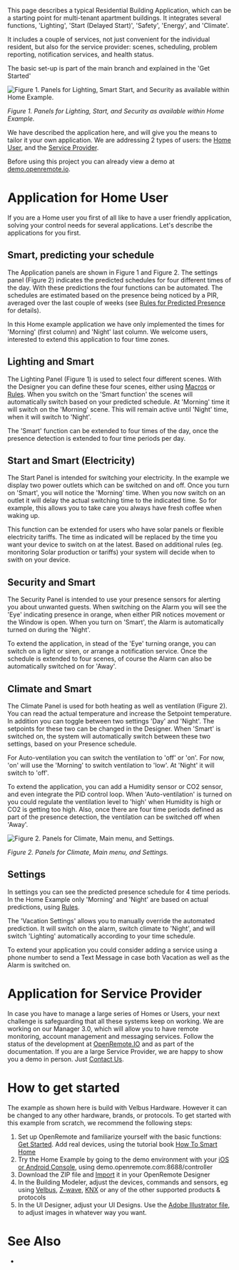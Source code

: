 This page describes a typical Residential Building Application, which can be a starting point for multi-tenant apartment buildings. It integrates several functions, 'Lighting', 'Start (Delayed Start)', 'Safety', 'Energy', and 'Climate'. 

It includes a couple of services, not just convenient for the individual resident, but also for the service provider: scenes, scheduling, problem reporting, notification services, and health status.

The basic set-up is part of the main branch and explained in the 'Get Started'

![Figure 1. Panels for Lighting, Smart Start, and Security as available within Home Example.](https://github.com/openremote/Documentation/blob/master/manuscript/figures/Example%20Home%20-%20Panels%201.jpg)

_Figure 1. Panels for Lighting, Start, and Security as available within Home Example._

We have described the application here, and will give you the means to tailor it your own application. We are addressing 2 types of users: the [Home User](#application-for-home-user), and the [Service Provider](#application-for-service-provider). 

Before using this project you can already view a demo at [demo.openremote.io](demo.openremote.io).

# Application for Home User

If you are a Home user you first of all like to have a user friendly application, solving your control needs for several applications. Let's describe the applications for you first.

## Smart, predicting your schedule

The Application panels are shown in Figure 1 and Figure 2. The settings panel (Figure 2) indicates the predicted schedules for four different times of the day. With these predictions the four functions can be automated. The schedules are estimated based on the presence being noticed by a PIR, averaged over the last couple of weeks (see [Rules for Predicted Presence](#rules-for-predicted-presence) for details). 

In this Home example application we have only implemented the times for 'Morning' (first column) and 'Night' last column. We welcome users, interested to extend this application to four time zones.

## Lighting and Smart

The Lighting Panel (Figure 1) is used to select four different scenes. With the Designer you can define these four scenes, either using [Macros](Macros) or [Rules](Rules). When you switch on the 'Smart function' the scenes will automatically switch based on your predicted schedule. At 'Morning' time it will switch on the 'Morning' scene. This will remain active until 'Night' time, when it will switch to 'Night'.

The 'Smart' function can be extended to four times of the day, once the presence detection is extended to four time periods per day.

## Start and Smart (Electricity)

The Start Panel is intended for switching your electricity. In the example we display two power outlets which can be switched on and off. Once you turn on 'Smart', you will notice the 'Morning' time. When you now switch on an outlet it will delay the actual switching time to the indicated time. So for example, this allows you to take care you always have fresh coffee when waking up.

This function can be extended for users who have solar panels or flexible electricity tariffs. The time as indicated will be replaced by the time you want your device to switch on at the latest. Based on additional rules (eg. monitoring Solar production or tariffs) your system will decide when to swith on your device.

## Security and Smart

The Security Panel is intended to use your presence sensors for alerting you about unwanted guests. When switching on the Alarm you will see the 'Eye' indicating presence in orange, when either PIR notices movement or the Window is open. When you turn on 'Smart', the Alarm is automatically turned on during the 'Night'.

To extend the application, in stead of the 'Eye' turning orange, you can switch on a light or siren, or arrange a notification service. Once the schedule is extended to four scenes, of course the Alarm can also be automatically switched on for 'Away'. 

## Climate and Smart

The Climate Panel is used for both heating as well as ventilation (Figure 2). You can read the actual temperature and increase the Setpoint temperature. In addition you can toggle between two settings 'Day' and 'Night'. The setpoints for these two can be changed in the Designer. When 'Smart' is switched on, the system will automatically switch between these two settings, based on your Presence schedule.

For Auto-ventilation you can switch the ventilation to 'off' or 'on'. For now, 'on' will use the 'Morning' to switch ventilation to 'low'. At 'Night' it will switch to 'off'. 

To extend the application, you can add a Humidity sensor or CO2 sensor, and even integrate the PID control loop. When 'Auto-ventilation' is turned on you could regulate the ventilation level to 'high' when Humidity is high or CO2 is getting too high. Also, once there are four time periods defined as part of the presence detection, the ventilation can be switched off when 'Away'.

![Figure 2. Panels for Climate, Main menu, and Settings.](https://github.com/openremote/Documentation/blob/master/manuscript/figures/Example%20Home%20-%20Panels%202.jpg)

_Figure 2. Panels for Climate, Main menu, and Settings._

## Settings

In settings you can see the predicted presence schedule for 4 time periods. In the Home Example only 'Morning' and 'Night' are based on actual predictions, using [Rules](##Rules).

The 'Vacation Settings' allows you to manually override the automated prediction. It will switch on the alarm, switch climate to 'Night', and will switch 'Lighting' automatically according to your time schedule.

To extend your application you could consider adding a service using a phone number to send a Text Message in case both Vacation as well as the Alarm is switched on.

# Application for Service Provider

In case you have to manage a large series of Homes or Users, your next challenge is safeguarding that all these systems keep on working. We are working on our Manager 3.0, which will allow you to have remote monitoring, account management and messaging services. Follow the status of the development at [OpenRemote.IO](https://openremote.io/) and as part of the documentation. If you are a large Service Provider, we are happy to show you a demo in person. Just [Contact Us](https://openremote.io/contact/).

# How to get started

The example as shown here is build with Velbus Hardware. However it can be changed to any other hardware, brands, or protocols. To get started with this example from scratch, we recommend the following steps: 
 
1. Set up OpenRemote and familiarize yourself with the basic functions: [Get Started](http://www.openremote.com/get-started/). Add real devices, using the tutorial book [How To Smart Home](http://howtosmarthome.com/)
2. Try the Home Example by going to the demo environment with your [iOS or Android Console](http://www.openremote.com/download-the-apps/), using demo.openremote.com:8688/controller
3. Download the ZIP file and [Import](Export-&-Import) it in your OpenRemote Designer
4. In the Building Modeler, adjust the devices, commands and sensors, eg using [Velbus](Velbus), [Z-wave](Z-wave), [KNX](http://www.openremote.org/display/docs/OpenRemote+2.0+How+To+-+KNX) or any of the other supported products & protocols 
5. In the UI Designer, adjust your UI Designs. Use the [Adobe Illustrator file](https://github.com/openremote/Documentation/blob/master/referenceprojects/Example-Home.ai), to adjust images in whatever way you want.

# See Also

- 